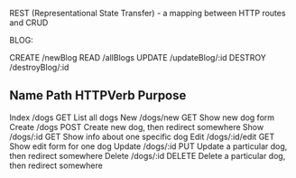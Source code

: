 REST (Representational State Transfer) - a mapping between HTTP routes and CRUD

BLOG:

CREATE  /newBlog
READ    /allBlogs
UPDATE  /updateBlog/:id
DESTROY /destroyBlog/:id


Name            Path            HTTPVerb            Purpose
---------------------------------------------------------------------
Index           /dogs           GET                 List all dogs
New             /dogs/new       GET                 Show new dog form
Create          /dogs           POST                Create new dog, then redirect somewhere
Show            /dogs/:id       GET                 Show info about one specific dog
Edit            /dogs/:id/edit  GET                 Show edit form for one dog
Update          /dogs/:id       PUT                 Update a particular dog, then redirect somewhere
Delete          /dogs/:id       DELETE              Delete a particular dog, then redirect somewhere
